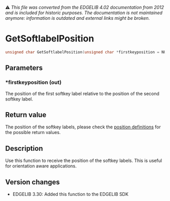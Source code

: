 :warning: _This file was converted from the EDGELIB 4.02 documentation from 2012 and is included for historic purposes. The documentation is not maintained anymore: information is outdated and external links might be broken._

# GetSoftlabelPosition


```c++
unsigned char GetSoftlabelPosition(unsigned char *firstkeyposition = NULL)
```

## Parameters
### *firstkeyposition (out)
The position of the first softkey label relative to the position of the second softkey label.

## Return value
The position of the softkey labels, please check the [position definitions](ref_definitions.md) for the possible return values.

## Description
Use this function to receive the position of the softkey labels. This is useful for orientation aware applications.

## Version changes
- EDGELIB 3.30: Added this function to the EDGELIB SDK

